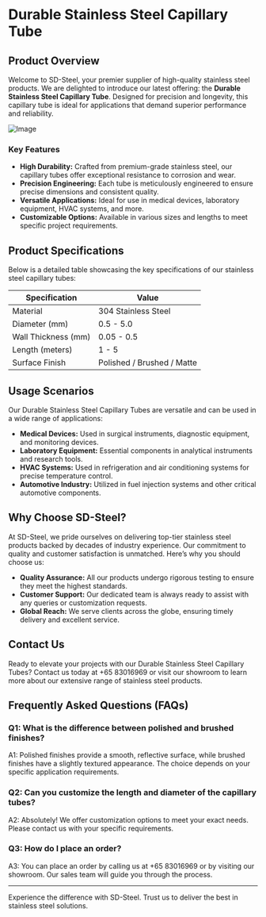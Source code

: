 # Durable Stainless Steel Capillary Tube

## Product Overview

Welcome to SD-Steel, your premier supplier of high-quality stainless steel products. We are delighted to introduce our latest offering: the **Durable Stainless Steel Capillary Tube**. Designed for precision and longevity, this capillary tube is ideal for applications that demand superior performance and reliability.

![Image](https://github.com/user-attachments/assets/2567258e-e124-4816-932d-1809bd27ef0b)

### Key Features

- **High Durability:** Crafted from premium-grade stainless steel, our capillary tubes offer exceptional resistance to corrosion and wear.
- **Precision Engineering:** Each tube is meticulously engineered to ensure precise dimensions and consistent quality.
- **Versatile Applications:** Ideal for use in medical devices, laboratory equipment, HVAC systems, and more.
- **Customizable Options:** Available in various sizes and lengths to meet specific project requirements.

## Product Specifications

Below is a detailed table showcasing the key specifications of our stainless steel capillary tubes:

| Specification        | Value                      |
|----------------------|----------------------------|
| Material             | 304 Stainless Steel        |
| Diameter (mm)        | 0.5 - 5.0                  |
| Wall Thickness (mm)  | 0.05 - 0.5                 |
| Length (meters)      | 1 - 5                      |
| Surface Finish       | Polished / Brushed / Matte |

## Usage Scenarios

Our Durable Stainless Steel Capillary Tubes are versatile and can be used in a wide range of applications:

- **Medical Devices:** Used in surgical instruments, diagnostic equipment, and monitoring devices.
- **Laboratory Equipment:** Essential components in analytical instruments and research tools.
- **HVAC Systems:** Used in refrigeration and air conditioning systems for precise temperature control.
- **Automotive Industry:** Utilized in fuel injection systems and other critical automotive components.

## Why Choose SD-Steel?

At SD-Steel, we pride ourselves on delivering top-tier stainless steel products backed by decades of industry experience. Our commitment to quality and customer satisfaction is unmatched. Here’s why you should choose us:

- **Quality Assurance:** All our products undergo rigorous testing to ensure they meet the highest standards.
- **Customer Support:** Our dedicated team is always ready to assist with any queries or customization requests.
- **Global Reach:** We serve clients across the globe, ensuring timely delivery and excellent service.

## Contact Us

Ready to elevate your projects with our Durable Stainless Steel Capillary Tubes? Contact us today at +65 83016969 or visit our showroom to learn more about our extensive range of stainless steel products.

## Frequently Asked Questions (FAQs)

### Q1: What is the difference between polished and brushed finishes?
A1: Polished finishes provide a smooth, reflective surface, while brushed finishes have a slightly textured appearance. The choice depends on your specific application requirements.

### Q2: Can you customize the length and diameter of the capillary tubes?
A2: Absolutely! We offer customization options to meet your exact needs. Please contact us with your specific requirements.

### Q3: How do I place an order?
A3: You can place an order by calling us at +65 83016969 or by visiting our showroom. Our sales team will guide you through the process.

---

Experience the difference with SD-Steel. Trust us to deliver the best in stainless steel solutions.